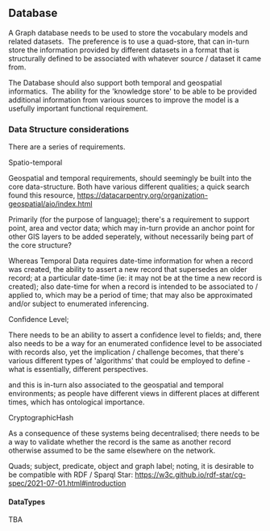 ## Database

A Graph database needs to be used to store the vocabulary models and related datasets.  The preference is to use a quad-store, that can in-turn store the information provided by different datasets in a format that is structurally defined to be associated with whatever source / dataset it came from.

The Database should also support both temporal and geospatial informatics.  The ability for the 'knowledge store' to be able to be provided additional information from various sources to improve the model is a usefully important functional requirement.

### Data Structure considerations

There are a series of requirements. 

Spatio-temporal

Geospatial and temporal requirements, should seemingly be built into the core data-structure.  Both have various different qualities; a quick search found this resource, 
https://datacarpentry.org/organization-geospatial/aio/index.html

Primarily (for the purpose of language); there's a requirement to support point, area and vector data; which may in-turn provide an anchor point for other GIS layers to be added seperately, without necessarily being part of the core structure?  

Whereas Temporal Data requires date-time information for when a record was created, the ability to assert a new record that supersedes an older record; at a particular date-time (ie: it may not be at the time a new record is created); also date-time for when a record is intended to be associated to / applied to, which may be a period of time; that may also be approximated and/or subject to enumerated inferencing.

Confidence Level;

There needs to be an ability to assert a confidence level to fields; and, there also needs to be a way for an enumerated confidence level to be associated with records also, yet the implication / challenge becomes, that there's various different types of 'algorithms' that could be employed to define - what is essentially, different perspectives. 

and this is in-turn also associated to the geospatial and temporal environments; as people have different views in different places at different times, which has ontological importance.

CryptographicHash

As a consequence of these systems being decentralised; there needs to be a way to validate whether the record is the same as another record otherwise assumed to be the same elsewhere on the network.  

Quads; subject, predicate, object and graph label; noting, it is desirable to be compatible with RDF / Sparql Star:
https://w3c.github.io/rdf-star/cg-spec/2021-07-01.html#introduction 


#### DataTypes
TBA



